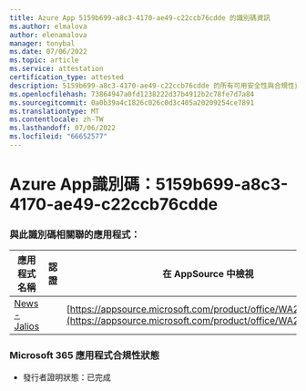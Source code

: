 ```yaml
---
title: Azure App 5159b699-a8c3-4170-ae49-c22ccb76cdde 的識別碼資訊
ms.author: elmalova
author: elenamalova
manager: tonybal
ms.date: 07/06/2022
ms.topic: article
ms.service: attestation
certification_type: attested
description: 5159b699-a8c3-4170-ae49-c22ccb76cdde 的所有可用安全性與合規性資訊。
ms.openlocfilehash: 73864947a0fd1238222d37b4912b2c78fe7d7a84
ms.sourcegitcommit: 0a0b39a4c1826c026c0d3c405a20209254ce7891
ms.translationtype: MT
ms.contentlocale: zh-TW
ms.lasthandoff: 07/06/2022
ms.locfileid: "66652577"
---
```

# <a name="azure-app-id-5159b699-a8c3-4170-ae49-c22ccb76cdde"></a>Azure App識別碼：5159b699-a8c3-4170-ae49-c22ccb76cdde


### <a name="apps-associated-with-this-id"></a>與此識別碼相關聯的應用程式：
| **應用程式名稱** | **認證** | **在 AppSource 中檢視** |
|--------------|---------------|-----------------------|
| [News - Jalios](../forward/WA200003889.md) |  | [https://appsource.microsoft.com/product/office/WA200003889](https://appsource.microsoft.com/product/office/WA200003889) |

### <a name="microsoft-365-app-compliance-status"></a>Microsoft 365 應用程式合規性狀態
- 發行者證明狀態：已完成
